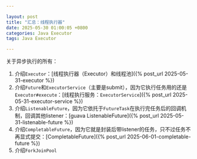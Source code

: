 ```yaml
---

layout: post  
title: "汇总：线程执行器"  
date: 2025-05-30 01:00:05 +0800  
categories: Java Executor  
tags: Java Executor

---
```


关于异步执行的所有：
1. 介绍`Executor`：[线程执行器（Executor）和线程池]({% post_url 2025-05-31-executor %})
3. 介绍`Future`和`ExecutorService`（主要是submit），因为它执行任务用的还是`Executor#execute`：[线程执行服务：`ExecutorService`]({% post_url 2025-05-31-executor-service %})
4. 介绍`ListenableFuture`，因为它依托于`FutureTask`在执行完任务后的回调机制，回调其他listener：[guava ListenableFuture]({% post_url 2025-05-31-listenable-future %})
5. 介绍`CompletableFuture`，因为它就是封装后带listener的任务，只不过任务不再显式提交：[CompletableFuture]({% post_url 2025-06-01-completable-future %})
6. 介绍`ForkJoinPool`

